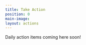 ```yaml
---
title: Take Action
position: 0
main-image: 
layout: actions
---
```


Daily action items coming here soon!